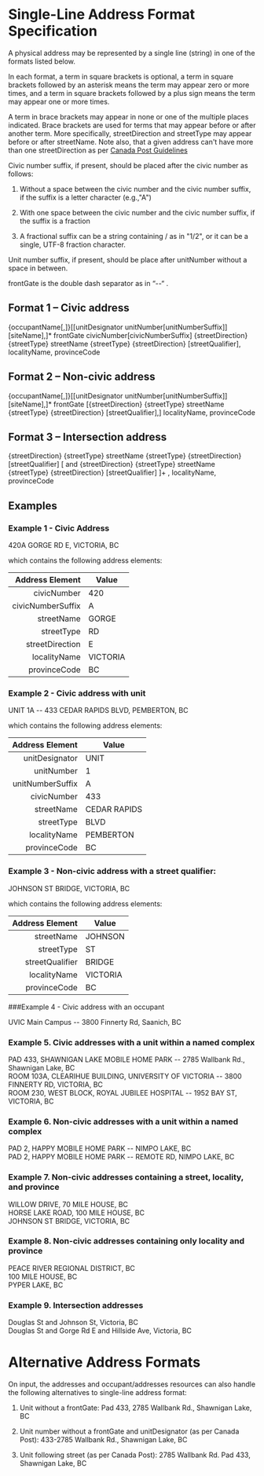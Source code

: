# Single-Line Address Format Specification

A physical address may be represented by a single line (string) in one of the formats listed below. 

In each format, a term in square brackets is optional, a term in square brackets followed by an asterisk means the term may appear zero or more times, and a term in square brackets followed by a plus sign means the term may appear one or more times. 

A term in brace brackets may appear in none or one of the multiple places indicated. Brace brackets are used for terms that may appear before or after another term. More specifically, streetDirection and streetType may appear before or after streetName. Note also, that a given address can't have more than one streetDirection as per [Canada Post Guidelines](https://www.canadapost.ca/tools/pg/manual/PGaddress-e.asp?ecid=murl10006450#1418611)  

Civic number suffix, if present, should be placed after the civic number as follows:

1. Without a space between the civic number and the civic number suffix, if the suffix is a letter character (e.g.,"A")

2. With one space between the civic number and the civic number suffix, if the suffix is a fraction
3. A fractional suffix can be a string containing <numerator>/<denominator> as in "1/2", or it can be a single, UTF-8 fraction character. 

Unit number suffix, if present, should be place after unitNumber without a space in between.


frontGate is the double dash separator as in “--“ . 

## Format 1 – Civic address

{occupantName[,]}[[unitDesignator unitNumber[unitNumberSuffix]] [siteName],]* frontGate civicNumber[civicNumberSuffix] {streetDirection} {streetType} streetName {streetType} {streetDirection} [streetQualifier], localityName, provinceCode


## Format 2 – Non-civic address

{occupantName[,]}[[unitDesignator unitNumber[unitNumberSuffix]] [siteName],]* frontGate [{streetDirection} {streetType} streetName {streetType} {streetDirection} [streetQualifier],] localityName, provinceCode


## Format 3 – Intersection address

{streetDirection} {streetType} streetName {streetType} {streetDirection} [streetQualifier] [ and {streetDirection} {streetType} streetName {streetType} {streetDirection} [streetQualifier] ]+ , localityName, provinceCode


## Examples

### Example 1 - Civic Address

420A GORGE RD E, VICTORIA, BC

which contains the following address elements:

Address Element |	Value
----: | -----------
civicNumber |	420
civicNumberSuffix |	A
streetName |	GORGE
streetType |	RD
streetDirection |	E
localityName |	VICTORIA
provinceCode |	BC


### Example 2 - Civic address with unit

UNIT 1A -- 433 CEDAR RAPIDS BLVD, PEMBERTON, BC 

which contains the following address elements:

Address Element |	Value
----: | -----------
unitDesignator |	UNIT
unitNumber |	1
unitNumberSuffix |	A
civicNumber |	433
streetName |	CEDAR RAPIDS
streetType |	BLVD
localityName |	PEMBERTON
provinceCode |	BC

### Example 3 - Non-civic address with a street qualifier:

JOHNSON ST BRIDGE, VICTORIA, BC 

which contains the following address elements:

Address Element |	Value
----: | -----------
streetName |	JOHNSON
streetType |	ST
streetQualifier |	BRIDGE
localityName |	VICTORIA
provinceCode |	BC

###Example 4 - Civic address with an occupant

UVIC Main Campus -- 3800 Finnerty Rd, Saanich, BC

### Example 5.	Civic addresses with a unit within a named complex 

PAD 433, SHAWNIGAN LAKE MOBILE HOME PARK -- 2785 Wallbank Rd., Shawnigan Lake, BC   
ROOM 103A, CLEARIHUE BUILDING, UNIVERSITY OF VICTORIA -- 3800 FINNERTY RD, VICTORIA, BC   
ROOM 230, WEST BLOCK, ROYAL JUBILEE HOSPITAL -- 1952 BAY ST, VICTORIA, BC   

### Example 6.	Non-civic addresses with a unit within a named complex 

PAD 2, HAPPY MOBILE HOME PARK -- NIMPO LAKE, BC   
PAD 2, HAPPY MOBILE HOME PARK -- REMOTE RD, NIMPO LAKE, BC   


### Example 7.	Non-civic addresses containing a street, locality, and  province 

WILLOW DRIVE, 70 MILE HOUSE, BC   
HORSE LAKE ROAD, 100 MILE HOUSE, BC  
JOHNSON ST BRIDGE, VICTORIA, BC   

### Example 8.	Non-civic addresses containing only locality and province 

PEACE RIVER REGIONAL DISTRICT, BC   
100 MILE HOUSE, BC   
PYPER LAKE, BC 

### Example 9.	Intersection addresses 

Douglas St and Johnson St, Victoria, BC  
Douglas St and Gorge Rd E and Hillside Ave, Victoria, BC

 
# Alternative Address Formats
On input, the addresses and occupant/addresses resources can also handle the following alternatives to single-line address format:

1.	Unit without a frontGate:
Pad 433, 2785 Wallbank Rd., Shawnigan Lake, BC

2.	Unit number without a frontGate and unitDesignator (as per Canada Post):
433-2785 Wallbank Rd., Shawnigan Lake, BC

3.	Unit following street (as per Canada Post):
2785 Wallbank Rd. Pad 433, Shawnigan Lake, BC
